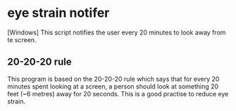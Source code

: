 # eye strain notifer
 [Windows] This script notifies the user every 20 minutes to look away from te screen.
 
## 20-20-20 rule
This program is based on the 20-20-20 rule which says that for every 20 minutes spent looking at a screen, a person should look at something 20 feet (~6 metres) away for 20 seconds. This is a good practise to reduce eye strain.
